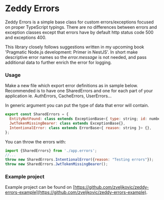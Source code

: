 # Zeddy Errors
Zeddy Errors is a simple base class for custom errors/exceptions focused on proper TypeScript typings. There are no differences between errors and exception
classes except that errors have by default http status code 500 and exceptions 400.

This library closely follows suggestions written in my upcoming book 'Pragmatic Node.js development: Primer in NestJS'.
In short make descriptive error names so the _error.message_ is not needed, and pass additional data to further enrich the 
error for logging.

### Usage
Make a new file which export error definitions as in sample below. Recommended is to have one SharedErrors and 
one for each part of your application ie. AuthErrors, CacheErrors, UserErrors...

In generic argument you can put the type of data that error will contain.

```javascript
export const SharedErrors = {
  EntityNotFound: class extends ExceptionBase<{ type: string; id: number }> {},
  JwtTokenMissingBearer: class extends ExceptionBase{},
  IntentionalError: class extends ErrorBase<{ reason: string }> {},
};
```
You can throw the errors with:
```javascript
import {SharedErrors} from './app.errors';
//...
throw new SharedErrors.IntentionalError({reason: "Testing errors"});
throw new SharedErrors.JwtTokenMissingBearer();
```
### Example project
Example project can be found on [https://github.com/zveljkovic/zeddy-errors-example](https://github.com/zveljkovic/zeddy-errors-example).
